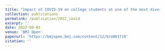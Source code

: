 ```yaml
---
title: "Impact of COVID-19 on college students at one of the most diverse campuses in the USA: a factor analysis of survey data"
collection: publications
permalink: /publication/2022_covid
excerpt: ''
date: 2022-09-01
venue: 'BMJ Open'
paperurl: 'https://bmjopen.bmj.com/content/12/9/e061719'
citation: ''
---
```


